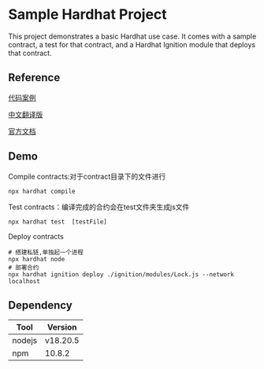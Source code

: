 # Sample Hardhat Project

This project demonstrates a basic Hardhat use case. It comes with a sample contract, a test for that contract, and a Hardhat Ignition module that deploys that contract.


## Reference

[代码案例](https://github.com/LazyDreamingDog/oracleDemo/tree/main/contracts)

[中文翻译版](https://learnblockchain.cn/docs/hardhat/getting-started/)

[官方文档](https://hardhat.org/hardhat-runner/docs/getting-started)

## Demo

Compile contracts:对于contract目录下的文件进行

```shell
npx hardhat compile 
```

Test contracts：编译完成的合约会在test文件夹生成js文件

```shell
npx hardhat test  [testFile]
```

Deploy contracts

```shell
# 搭建私链,单独起一个进程
npx hardhat node
# 部署合约
npx hardhat ignition deploy ./ignition/modules/Lock.js --network localhost 
```

## Dependency

| Tool    | Version |
| - | - |
| nodejs  | v18.20.5  |
| npm  | 10.8.2   |
